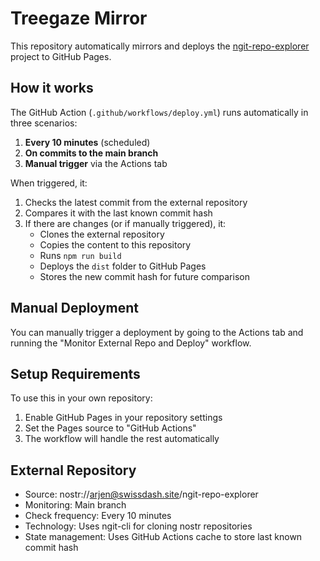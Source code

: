 # Treegaze Mirror

This repository automatically mirrors and deploys the [ngit-repo-explorer](https://relay.ngit.dev/npub1hw6amg8p24ne08c9gdq8hhpqx0t0pwanpae9z25crn7m9uy7yarse465gr/ngit-repo-explorer.git) project to GitHub Pages.

## How it works

The GitHub Action (`.github/workflows/deploy.yml`) runs automatically in three scenarios:

1. **Every 10 minutes** (scheduled)
2. **On commits to the main branch**
3. **Manual trigger** via the Actions tab

When triggered, it:

1. Checks the latest commit from the external repository
2. Compares it with the last known commit hash
3. If there are changes (or if manually triggered), it:
   - Clones the external repository
   - Copies the content to this repository
   - Runs `npm run build`
   - Deploys the `dist` folder to GitHub Pages
   - Stores the new commit hash for future comparison

## Manual Deployment

You can manually trigger a deployment by going to the Actions tab and running the "Monitor External Repo and Deploy" workflow.

## Setup Requirements

To use this in your own repository:

1. Enable GitHub Pages in your repository settings
2. Set the Pages source to "GitHub Actions"
3. The workflow will handle the rest automatically

## External Repository

- Source: nostr://arjen@swissdash.site/ngit-repo-explorer
- Monitoring: Main branch
- Check frequency: Every 10 minutes
- Technology: Uses ngit-cli for cloning nostr repositories
- State management: Uses GitHub Actions cache to store last known commit hash